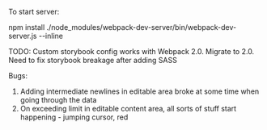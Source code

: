 To start server:

npm install
./node_modules/webpack-dev-server/bin/webpack-dev-server.js --inline


TODO:
Custom storybook config works with Webpack 2.0. Migrate to 2.0. Need to fix storybook breakage after adding SASS


Bugs:
1. Adding intermediate newlines in editable area broke at some time when going through the data
2. On exceeding limit in editable content area, all sorts of stuff start happening - jumping cursor, red

